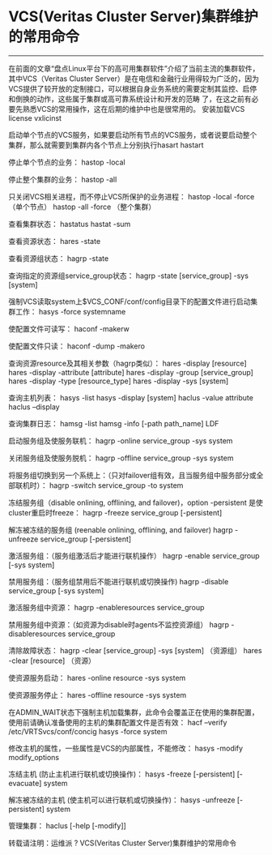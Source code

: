 # VCS(Veritas Cluster Server)集群维护的常用命令 
-----------------
在前面的文章“盘点Linux平台下的高可用集群软件”介绍了当前主流的集群软件，其中VCS（Veritas Cluster Server）是在电信和金融行业用得较为广泛的，因为VCS提供了较开放的定制接口，可以根据自身业务系统的需要定制其监控、启停和倒换的动作，这些属于集群或高可靠系统设计和开发的范畴 了，在这之前有必要先熟悉VCS的常用操作，这在后期的维护中也是很常用的。
安装加载VCS license
vxlicinst

启动单个节点的VCS服务，如果要启动所有节点的VCS服务，或者说要启动整个集群，那么就需要到集群内各个节点上分别执行hasart
hastart

停止单个节点的业务：
hastop -local

停止整个集群的业务：
hastop -all

只关闭VCS相关进程，而不停止VCS所保护的业务进程：
hastop -local -force （单个节点）
hastop -all -force （整个集群）

查看集群状态：
hastatus
hastat -sum

查看资源状态：
hares -state

查看资源组状态：
hagrp -state

查询指定的资源组service_group状态：
hagrp -state [service_group] -sys [system]

强制VCS读取system上$VCS_CONF/conf/config目录下的配置文件进行启动集群工作：
hasys -force systemname

使配置文件可读写：
haconf -makerw

使配置文件只读：
haconf -dump -makero

查询资源resource及其相关参数（hagrp类似）：
hares -display [resource] hares -display -attribute [attribute] hares -display -group [service_group] hares -display -type [resource_type] hares -display -sys [system] 

查询主机列表：
hasys -list
hasys -display [system] haclus -value attribute
haclus –display

查询集群日志：
hamsg -list
hamsg -info [-path path_name] LDF

启动服务组及使服务联机：
hagrp -online service_group -sys system

关闭服务组及使服务脱机：
hagrp -offline service_group -sys system

将服务组切换到另一个系统上：（只对failover组有效，且当服务组中服务部分或全部联机时）：
hagrp -switch service_group -to system

冻结服务组（disable onlining, offlining, and failover)，option -persistent 是使cluster重启时freeze：
hagrp -freeze service_group [-persistent]

解冻被冻结的服务组 (reenable onlining, offlining, and failover)
hagrp -unfreeze service_group [-persistent]

激活服务组：（服务组激活后才能进行联机操作）
hagrp -enable service_group [-sys system]

禁用服务组：（服务组禁用后不能进行联机或切换操作)
hagrp -disable service_group [-sys system]

激活服务组中资源：
hagrp -enableresources service_group

禁用服务组中资源：（如资源为disable时agents不监控资源组）
hagrp -disableresources service_group

清除故障状态：
hagrp -clear [service_group] -sys [system] （资源组）
hares -clear [resource] （资源）

使资源服务启动：
hares -online resource -sys system

使资源服务停止：
hares -offline resource -sys system

在ADMIN_WAIT状态下强制主机加载集群，此命令会覆盖正在使用的集群配置，使用前请确认准备使用的主机的集群配置文件是否有效：
hacf –verify /etc/VRTSvcs/conf/concig
hasys -force system

修改主机的属性，一些属性是VCS的内部属性，不能修改：
hasys -modify modify_options

冻结主机 (防止主机进行联机或切换操作)：
hasys -freeze [-persistent] [-evacuate] system

解冻被冻结的主机 (使主机可以进行联机或切换操作)：
hasys -unfreeze [-persistent] system

管理集群：
haclus [-help [-modify]]

转载请注明：运维派 ? VCS(Veritas Cluster Server)集群维护的常用命令

